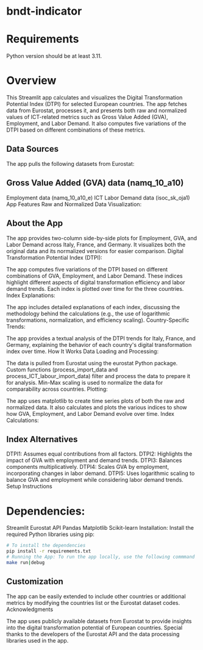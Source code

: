 # bndt-indicator

# Requirements
Python version should be at least 3.11.

# Overview

This Streamlit app calculates and visualizes the Digital Transformation Potential Index (DTPI) for selected European countries. The app fetches data from Eurostat, processes it, and presents both raw and normalized values of ICT-related metrics such as Gross Value Added (GVA), Employment, and Labor Demand. It also computes five variations of the DTPI based on different combinations of these metrics.

## Data Sources
The app pulls the following datasets from Eurostat:

## Gross Value Added (GVA) data (namq_10_a10)
Employment data (namq_10_a10_e)
ICT Labor Demand data (isoc_sk_oja1)
App Features
Raw and Normalized Data Visualization:

## About the App

The app provides two-column side-by-side plots for Employment, GVA, and Labor Demand across Italy, France, and Germany.
It visualizes both the original data and its normalized versions for easier comparison.
Digital Transformation Potential Index (DTPI):

The app computes five variations of the DTPI based on different combinations of GVA, Employment, and Labor Demand. These indices highlight different aspects of digital transformation efficiency and labor demand trends.
Each index is plotted over time for the three countries.
Index Explanations:

The app includes detailed explanations of each index, discussing the methodology behind the calculations (e.g., the use of logarithmic transformations, normalization, and efficiency scaling).
Country-Specific Trends:

The app provides a textual analysis of the DTPI trends for Italy, France, and Germany, explaining the behavior of each country's digital transformation index over time.
How It Works
Data Loading and Processing:

The data is pulled from Eurostat using the eurostat Python package.
Custom functions (process_import_data and process_ICT_labour_import_data) filter and process the data to prepare it for analysis.
Min-Max scaling is used to normalize the data for comparability across countries.
Plotting:

The app uses matplotlib to create time series plots of both the raw and normalized data.
It also calculates and plots the various indices to show how GVA, Employment, and Labor Demand evolve over time.
Index Calculations:

## Index Alternatives

DTPI1: Assumes equal contributions from all factors.
DTPI2: Highlights the impact of GVA with employment and demand trends.
DTPI3: Balances components multiplicatively.
DTPI4: Scales GVA by employment, incorporating changes in labor demand.
DTPI5: Uses logarithmic scaling to balance GVA and employment while considering labor demand trends.
Setup Instructions

# Dependencies:

Streamlit
Eurostat API
Pandas
Matplotlib
Scikit-learn
Installation: Install the required Python libraries using pip:

```bash
# To install the dependencies
pip install -r requirements.txt
# Running the App: To run the app locally, use the following commmand
make run|debug
```

## Customization
The app can be easily extended to include other countries or additional metrics by modifying the countries list or the Eurostat dataset codes.
Acknowledgments

The app uses publicly available datasets from Eurostat to provide insights into the digital transformation potential of European countries. Special thanks to the developers of the Eurostat API and the data processing libraries used in the app.
